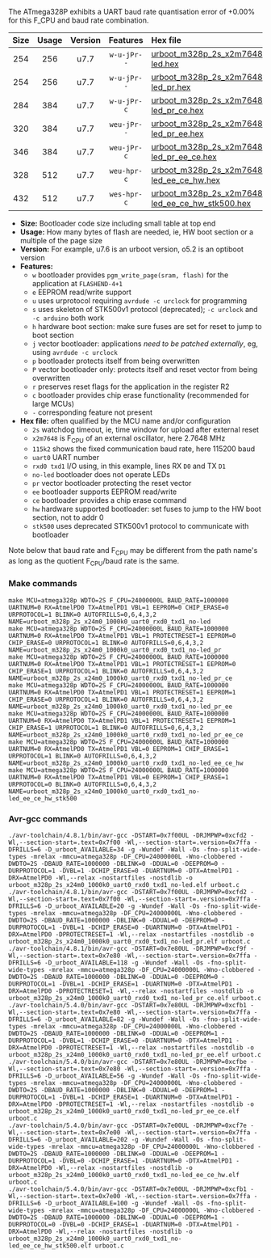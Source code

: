 The ATmega328P exhibits a UART baud rate quantisation error of +0.00% for this F_CPU and baud rate combination.

|Size|Usage|Version|Features|Hex file|
|:-:|:-:|:-:|:-:|:--|
|254|256|u7.7|`w-u-jPr--`|[urboot_m328p_2s_x2m7648_115k2_uart0_rxd0_txd1_no-led.hex](https://raw.githubusercontent.com/stefanrueger/urboot.hex/main/boards/anarduino/atmega328p/watchdog_2_s/external_oscillator/%2B2m764800_hz/%2B115k2_baud/uart0_rxd0_txd1/no-led/urboot_m328p_2s_x2m7648_115k2_uart0_rxd0_txd1_no-led.hex)|
|254|256|u7.7|`w-u-jPr--`|[urboot_m328p_2s_x2m7648_115k2_uart0_rxd0_txd1_no-led_pr.hex](https://raw.githubusercontent.com/stefanrueger/urboot.hex/main/boards/anarduino/atmega328p/watchdog_2_s/external_oscillator/%2B2m764800_hz/%2B115k2_baud/uart0_rxd0_txd1/no-led/urboot_m328p_2s_x2m7648_115k2_uart0_rxd0_txd1_no-led_pr.hex)|
|284|384|u7.7|`w-u-jPr-c`|[urboot_m328p_2s_x2m7648_115k2_uart0_rxd0_txd1_no-led_pr_ce.hex](https://raw.githubusercontent.com/stefanrueger/urboot.hex/main/boards/anarduino/atmega328p/watchdog_2_s/external_oscillator/%2B2m764800_hz/%2B115k2_baud/uart0_rxd0_txd1/no-led/urboot_m328p_2s_x2m7648_115k2_uart0_rxd0_txd1_no-led_pr_ce.hex)|
|320|384|u7.7|`weu-jPr--`|[urboot_m328p_2s_x2m7648_115k2_uart0_rxd0_txd1_no-led_pr_ee.hex](https://raw.githubusercontent.com/stefanrueger/urboot.hex/main/boards/anarduino/atmega328p/watchdog_2_s/external_oscillator/%2B2m764800_hz/%2B115k2_baud/uart0_rxd0_txd1/no-led/urboot_m328p_2s_x2m7648_115k2_uart0_rxd0_txd1_no-led_pr_ee.hex)|
|346|384|u7.7|`weu-jPr-c`|[urboot_m328p_2s_x2m7648_115k2_uart0_rxd0_txd1_no-led_pr_ee_ce.hex](https://raw.githubusercontent.com/stefanrueger/urboot.hex/main/boards/anarduino/atmega328p/watchdog_2_s/external_oscillator/%2B2m764800_hz/%2B115k2_baud/uart0_rxd0_txd1/no-led/urboot_m328p_2s_x2m7648_115k2_uart0_rxd0_txd1_no-led_pr_ee_ce.hex)|
|328|512|u7.7|`weu-hpr-c`|[urboot_m328p_2s_x2m7648_115k2_uart0_rxd0_txd1_no-led_ee_ce_hw.hex](https://raw.githubusercontent.com/stefanrueger/urboot.hex/main/boards/anarduino/atmega328p/watchdog_2_s/external_oscillator/%2B2m764800_hz/%2B115k2_baud/uart0_rxd0_txd1/no-led/urboot_m328p_2s_x2m7648_115k2_uart0_rxd0_txd1_no-led_ee_ce_hw.hex)|
|432|512|u7.7|`wes-hpr-c`|[urboot_m328p_2s_x2m7648_115k2_uart0_rxd0_txd1_no-led_ee_ce_hw_stk500.hex](https://raw.githubusercontent.com/stefanrueger/urboot.hex/main/boards/anarduino/atmega328p/watchdog_2_s/external_oscillator/%2B2m764800_hz/%2B115k2_baud/uart0_rxd0_txd1/no-led/urboot_m328p_2s_x2m7648_115k2_uart0_rxd0_txd1_no-led_ee_ce_hw_stk500.hex)|

- **Size:** Bootloader code size including small table at top end
- **Usage:** How many bytes of flash are needed, ie, HW boot section or a multiple of the page size
- **Version:** For example, u7.6 is an urboot version, o5.2 is an optiboot version
- **Features:**
  + `w` bootloader provides `pgm_write_page(sram, flash)` for the application at `FLASHEND-4+1`
  + `e` EEPROM read/write support
  + `u` uses urprotocol requiring `avrdude -c urclock` for programming
  + `s` uses skeleton of STK500v1 protocol (deprecated); `-c urclock` and `-c arduino` both work
  + `h` hardware boot section: make sure fuses are set for reset to jump to boot section
  + `j` vector bootloader: applications *need to be patched externally*, eg, using `avrdude -c urclock`
  + `p` bootloader protects itself from being overwritten
  + `P` vector bootloader only: protects itself and reset vector from being overwritten
  + `r` preserves reset flags for the application in the register R2
  + `c` bootloader provides chip erase functionality (recommended for large MCUs)
  + `-` corresponding feature not present
- **Hex file:** often qualified by the MCU name and/or configuration
  + `2s` watchdog timeout, ie, time window for upload after external reset
  + `x2m7648` is F<sub>CPU</sub> of an external oscillator, here 2.7648 MHz
  + `115k2` shows the fixed communication baud rate, here 115200 baud
  + `uart0` UART number
  + `rxd0 txd1` I/O using, in this example, lines RX `D0` and TX `D1`
  + `no-led` bootloader does not operate LEDs
  + `pr` vector bootloader protecting the reset vector
  + `ee` bootloader supports EEPROM read/write
  + `ce` bootloader provides a chip erase command
  + `hw` hardware supported bootloader: set fuses to jump to the HW boot section, not to addr 0
  + `stk500` uses deprecated STK500v1 protocol to communicate with bootloader


Note below that baud rate and F<sub>CPU</sub> may be different from the path name's as long as the quotient F<sub>CPU</sub>/baud rate is the same.

### Make commands
```
make MCU=atmega328p WDTO=2S F_CPU=24000000L BAUD_RATE=1000000 UARTNUM=0 RX=AtmelPD0 TX=AtmelPD1 VBL=1 EEPROM=0 CHIP_ERASE=0 URPROTOCOL=1 BLINK=0 AUTOFRILLS=0,6,4,3,2 NAME=urboot_m328p_2s_x24m0_1000k0_uart0_rxd0_txd1_no-led
make MCU=atmega328p WDTO=2S F_CPU=24000000L BAUD_RATE=1000000 UARTNUM=0 RX=AtmelPD0 TX=AtmelPD1 VBL=1 PROTECTRESET=1 EEPROM=0 CHIP_ERASE=0 URPROTOCOL=1 BLINK=0 AUTOFRILLS=0,6,4,3,2 NAME=urboot_m328p_2s_x24m0_1000k0_uart0_rxd0_txd1_no-led_pr
make MCU=atmega328p WDTO=2S F_CPU=24000000L BAUD_RATE=1000000 UARTNUM=0 RX=AtmelPD0 TX=AtmelPD1 VBL=1 PROTECTRESET=1 EEPROM=0 CHIP_ERASE=1 URPROTOCOL=1 BLINK=0 AUTOFRILLS=0,6,4,3,2 NAME=urboot_m328p_2s_x24m0_1000k0_uart0_rxd0_txd1_no-led_pr_ce
make MCU=atmega328p WDTO=2S F_CPU=24000000L BAUD_RATE=1000000 UARTNUM=0 RX=AtmelPD0 TX=AtmelPD1 VBL=1 PROTECTRESET=1 EEPROM=1 CHIP_ERASE=0 URPROTOCOL=1 BLINK=0 AUTOFRILLS=0,6,4,3,2 NAME=urboot_m328p_2s_x24m0_1000k0_uart0_rxd0_txd1_no-led_pr_ee
make MCU=atmega328p WDTO=2S F_CPU=24000000L BAUD_RATE=1000000 UARTNUM=0 RX=AtmelPD0 TX=AtmelPD1 VBL=1 PROTECTRESET=1 EEPROM=1 CHIP_ERASE=1 URPROTOCOL=1 BLINK=0 AUTOFRILLS=0,6,4,3,2 NAME=urboot_m328p_2s_x24m0_1000k0_uart0_rxd0_txd1_no-led_pr_ee_ce
make MCU=atmega328p WDTO=2S F_CPU=24000000L BAUD_RATE=1000000 UARTNUM=0 RX=AtmelPD0 TX=AtmelPD1 VBL=0 EEPROM=1 CHIP_ERASE=1 URPROTOCOL=1 BLINK=0 AUTOFRILLS=0,6,4,3,2 NAME=urboot_m328p_2s_x24m0_1000k0_uart0_rxd0_txd1_no-led_ee_ce_hw
make MCU=atmega328p WDTO=2S F_CPU=24000000L BAUD_RATE=1000000 UARTNUM=0 RX=AtmelPD0 TX=AtmelPD1 VBL=0 EEPROM=1 CHIP_ERASE=1 URPROTOCOL=0 BLINK=0 AUTOFRILLS=0,6,4,3,2 NAME=urboot_m328p_2s_x24m0_1000k0_uart0_rxd0_txd1_no-led_ee_ce_hw_stk500
```

### Avr-gcc commands
```
./avr-toolchain/4.8.1/bin/avr-gcc -DSTART=0x7f00UL -DRJMPWP=0xcfd2 -Wl,--section-start=.text=0x7f00 -Wl,--section-start=.version=0x7ffa -DFRILLS=6 -D_urboot_AVAILABLE=34 -g -Wundef -Wall -Os -fno-split-wide-types -mrelax -mmcu=atmega328p -DF_CPU=24000000L -Wno-clobbered -DWDTO=2S -DBAUD_RATE=1000000 -DBLINK=0 -DDUAL=0 -DEEPROM=0 -DURPROTOCOL=1 -DVBL=1 -DCHIP_ERASE=0 -DUARTNUM=0 -DTX=AtmelPD1 -DRX=AtmelPD0 -Wl,--relax -nostartfiles -nostdlib -o urboot_m328p_2s_x24m0_1000k0_uart0_rxd0_txd1_no-led.elf urboot.c
./avr-toolchain/4.8.1/bin/avr-gcc -DSTART=0x7f00UL -DRJMPWP=0xcfd2 -Wl,--section-start=.text=0x7f00 -Wl,--section-start=.version=0x7ffa -DFRILLS=6 -D_urboot_AVAILABLE=20 -g -Wundef -Wall -Os -fno-split-wide-types -mrelax -mmcu=atmega328p -DF_CPU=24000000L -Wno-clobbered -DWDTO=2S -DBAUD_RATE=1000000 -DBLINK=0 -DDUAL=0 -DEEPROM=0 -DURPROTOCOL=1 -DVBL=1 -DCHIP_ERASE=0 -DUARTNUM=0 -DTX=AtmelPD1 -DRX=AtmelPD0 -DPROTECTRESET=1 -Wl,--relax -nostartfiles -nostdlib -o urboot_m328p_2s_x24m0_1000k0_uart0_rxd0_txd1_no-led_pr.elf urboot.c
./avr-toolchain/4.8.1/bin/avr-gcc -DSTART=0x7e80UL -DRJMPWP=0xcf9f -Wl,--section-start=.text=0x7e80 -Wl,--section-start=.version=0x7ffa -DFRILLS=6 -D_urboot_AVAILABLE=118 -g -Wundef -Wall -Os -fno-split-wide-types -mrelax -mmcu=atmega328p -DF_CPU=24000000L -Wno-clobbered -DWDTO=2S -DBAUD_RATE=1000000 -DBLINK=0 -DDUAL=0 -DEEPROM=0 -DURPROTOCOL=1 -DVBL=1 -DCHIP_ERASE=1 -DUARTNUM=0 -DTX=AtmelPD1 -DRX=AtmelPD0 -DPROTECTRESET=1 -Wl,--relax -nostartfiles -nostdlib -o urboot_m328p_2s_x24m0_1000k0_uart0_rxd0_txd1_no-led_pr_ce.elf urboot.c
./avr-toolchain/5.4.0/bin/avr-gcc -DSTART=0x7e80UL -DRJMPWP=0xcfb1 -Wl,--section-start=.text=0x7e80 -Wl,--section-start=.version=0x7ffa -DFRILLS=6 -D_urboot_AVAILABLE=82 -g -Wundef -Wall -Os -fno-split-wide-types -mrelax -mmcu=atmega328p -DF_CPU=24000000L -Wno-clobbered -DWDTO=2S -DBAUD_RATE=1000000 -DBLINK=0 -DDUAL=0 -DEEPROM=1 -DURPROTOCOL=1 -DVBL=1 -DCHIP_ERASE=0 -DUARTNUM=0 -DTX=AtmelPD1 -DRX=AtmelPD0 -DPROTECTRESET=1 -Wl,--relax -nostartfiles -nostdlib -o urboot_m328p_2s_x24m0_1000k0_uart0_rxd0_txd1_no-led_pr_ee.elf urboot.c
./avr-toolchain/5.4.0/bin/avr-gcc -DSTART=0x7e80UL -DRJMPWP=0xcfbe -Wl,--section-start=.text=0x7e80 -Wl,--section-start=.version=0x7ffa -DFRILLS=6 -D_urboot_AVAILABLE=56 -g -Wundef -Wall -Os -fno-split-wide-types -mrelax -mmcu=atmega328p -DF_CPU=24000000L -Wno-clobbered -DWDTO=2S -DBAUD_RATE=1000000 -DBLINK=0 -DDUAL=0 -DEEPROM=1 -DURPROTOCOL=1 -DVBL=1 -DCHIP_ERASE=1 -DUARTNUM=0 -DTX=AtmelPD1 -DRX=AtmelPD0 -DPROTECTRESET=1 -Wl,--relax -nostartfiles -nostdlib -o urboot_m328p_2s_x24m0_1000k0_uart0_rxd0_txd1_no-led_pr_ee_ce.elf urboot.c
./avr-toolchain/5.4.0/bin/avr-gcc -DSTART=0x7e00UL -DRJMPWP=0xcf7e -Wl,--section-start=.text=0x7e00 -Wl,--section-start=.version=0x7ffa -DFRILLS=6 -D_urboot_AVAILABLE=202 -g -Wundef -Wall -Os -fno-split-wide-types -mrelax -mmcu=atmega328p -DF_CPU=24000000L -Wno-clobbered -DWDTO=2S -DBAUD_RATE=1000000 -DBLINK=0 -DDUAL=0 -DEEPROM=1 -DURPROTOCOL=1 -DVBL=0 -DCHIP_ERASE=1 -DUARTNUM=0 -DTX=AtmelPD1 -DRX=AtmelPD0 -Wl,--relax -nostartfiles -nostdlib -o urboot_m328p_2s_x24m0_1000k0_uart0_rxd0_txd1_no-led_ee_ce_hw.elf urboot.c
./avr-toolchain/5.4.0/bin/avr-gcc -DSTART=0x7e00UL -DRJMPWP=0xcfb1 -Wl,--section-start=.text=0x7e00 -Wl,--section-start=.version=0x7ffa -DFRILLS=6 -D_urboot_AVAILABLE=100 -g -Wundef -Wall -Os -fno-split-wide-types -mrelax -mmcu=atmega328p -DF_CPU=24000000L -Wno-clobbered -DWDTO=2S -DBAUD_RATE=1000000 -DBLINK=0 -DDUAL=0 -DEEPROM=1 -DURPROTOCOL=0 -DVBL=0 -DCHIP_ERASE=1 -DUARTNUM=0 -DTX=AtmelPD1 -DRX=AtmelPD0 -Wl,--relax -nostartfiles -nostdlib -o urboot_m328p_2s_x24m0_1000k0_uart0_rxd0_txd1_no-led_ee_ce_hw_stk500.elf urboot.c
```

